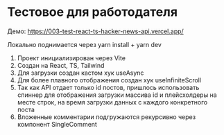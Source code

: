 # Тестовое для работодателя

Демо: https://003-test-react-ts-hacker-news-api.vercel.app/

Локально поднимается через yarn install + yarn dev

1. Проект инициализирован через Vite
2. Создан на React, TS, Tailwind
3. Для загрузки создан кастом хук useAsync
4. Для более плавного отображения создан хук useInfiniteScroll
5. Так как API отдает только id постов, пришлось использовать спиннер для отображения загрузки массива id и плейсхолдеры на месте строк, на время загрузки данных с каждого конкретного поста
6. Вложенные комментарии подгружаются рекурсивно через компонент SingleComment
